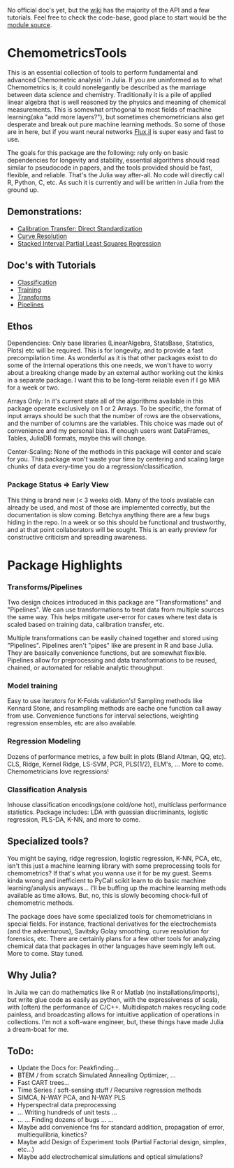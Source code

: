 No official doc's yet, but the [wiki](https://github.com/caseykneale/ChemometricsTools/wiki) has the majority of the API and a few tutorials. Feel free to check the code-base, good place to start would be the [module source](https://github.com/caseykneale/ChemometricsTools/blob/master/src/ChemometricsTools.jl).

# ChemometricsTools
This is an essential collection of tools to perform fundamental and advanced Chemometric analysis' in Julia. If you are uninformed as to what Chemometrics is; it could nonelegantly be described as the marriage between data science and chemistry. Traditionally it is a pile of applied linear algebra that is well reasoned by the physics and meaning of chemical measurements. This is somewhat orthogonal to most fields of machine learning(aka "add more layers?"), but sometimes chemometricians also get desperate and break out pure machine learning methods. So some of those are in here, but if you want neural networks [Flux.jl](https://github.com/FluxML/Flux.jl) is super easy and fast to use.

The goals for this package are the following: rely only on basic dependencies for longevity and stability, essential algorithms should read similar to pseudocode in papers, and the tools provided should be fast, flexible, and reliable. That's the Julia way after-all. No code will directly call R, Python, C, etc. As such it is currently and will be written in Julia from the ground up.

## Demonstrations:
  - [Calibration Transfer: Direct Standardization](https://github.com/caseykneale/ChemometricsTools/wiki/Calibration-Transfer:-Direct-Standardization-Demo)
  - [Curve Resolution](https://github.com/caseykneale/ChemometricsTools/wiki/Curve-Resolution:-Demo)
  - [Stacked Interval Partial Least Squares Regression](https://github.com/caseykneale/ChemometricsTools/wiki/Stacked-Interval-Partial-Least-Squares:-A-Demo)
## Doc's with Tutorials
  - [Classification](https://github.com/caseykneale/ChemometricsTools/wiki/Classification-Methods)
  - [Training](https://github.com/caseykneale/ChemometricsTools/wiki/Training-Methods)
  - [Transforms](https://github.com/caseykneale/ChemometricsTools/wiki/Transformations)
  - [Pipelines](https://github.com/caseykneale/ChemometricsTools/wiki/Pipelines)

## Ethos
Dependencies: Only base libraries (LinearAlgebra, StatsBase, Statistics, Plots) etc will be required. This is for longevity, and to provide a fast precompilation time. As wonderful as it is that other packages exist to do some of the internal operations this one needs, we won't have to worry about a breaking change made by an external author working out the kinks in a separate package. I want this to be long-term reliable even if I go MIA for a week or two.

Arrays Only: In it's current state all of the algorithms available in this package operate exclusively on 1 or 2 Arrays. To be specific, the format of input arrays should be such that the number of rows are the observations, and the number of columns are the variables. This choice was made out of convenience and my personal bias. If enough users want DataFrames, Tables, JuliaDB formats, maybe this will change.

Center-Scaling: None of the methods in this package will center and scale for you. This package won't waste your time by centering and scaling large chunks of data every-time you do a regression/classification.

### Package Status => Early View
This thing is brand new (< 3 weeks old). Many of the tools available can already be used, and most of those are implemented correctly, but the documentation is slow coming. Betchya anything there are a few bugs hiding in the repo. In a week or so this should be functional and trustworthy, and at that point collaborators will be sought. This is an early preview for constructive criticism and spreading awareness.

# Package Highlights
### Transforms/Pipelines
Two design choices introduced in this package are "Transformations" and "Pipelines". We can use transformations to treat data from multiple sources the same way. This helps mitigate user-error for cases where test data is scaled based on training data, calibration transfer, etc.

Multiple transformations can be easily chained together and stored using "Pipelines". Pipelines aren't "pipes" like are present in R and base Julia. They are basically convenience functions, but are somewhat flexible. Pipelines allow for preprocessing and data transformations to be reused, chained, or automated for reliable analytic throughput.

### Model training
Easy to use iterators for K-Folds validation's! Sampling methods like Kennard Stone, and resampling methods are eache one function call away from use. Convenience functions for interval selections, weighting regression ensembles, etc are also available.

### Regression Modeling
Dozens of performance metrics, a few built in plots (Bland Altman, QQ, etc). CLS, Ridge, Kernel Ridge, LS-SVM, PCR, PLS(1/2), ELM's, ... More to come. Chemometricians love regressions!

### Classification Analysis
Inhouse classification encodings(one cold/one hot), multiclass performance statistics. Package includes: LDA with guassian discriminants, logistic regression, PLS-DA, K-NN, and more to come.  

## Specialized tools?
You might be saying, ridge regression, logistic regression, K-NN, PCA, etc, isn't this just a machine learning library with some preprocessing tools for chemometrics? If that's what you wanna use it for be my guest. Seems kinda wrong and inefficient to PyCall scikit learn to do basic machine learning/analysis anyways... I'll be buffing up the machine learning methods available as time allows. But, no, this is slowly becoming chock-full of chemometric methods.

The package does have some specialized tools for chemometricians in special fields. For instance, fractional derivatives for the electrochemists (and the adventurous), Savitsky Golay smoothing, curve resolution for forensics, etc. There are certainly plans for a few other tools for analyzing chemical data that packages in other languages have seemingly left out. More to come. Stay tuned.

## Why Julia?
In Julia we can do mathematics like R or Matlab (no installations/imports), but write glue code as easily as python, with the expressiveness of scala, with (often) the performance of C/C++. Multidispatch makes recycling code painless, and broadcasting allows for intuitive application of operations in collections. I'm not a soft-ware engineer, but, these things have made Julia a dream-boat for me.

## ToDo:
  - Update the Docs for: Peakfinding...
  - BTEM / from scratch Simulated Annealing Optimizer, ...
  - Fast CART trees...
  - Time Series / soft-sensing stuff / Recursive regression methods
  - SIMCA, N-WAY PCA, and N-WAY PLS
  - Hyperspectral data preprocessing
  - ... Writing hundreds of unit tests ...
  - ... ... Finding dozens of bugs ... ...
  - Maybe add convenience fns for standard addition, propagation of error, multiequilibria, kinetics?
  - Maybe add Design of Experiment tools (Partial Factorial design, simplex, etc...)
  - Maybe add electrochemical simulations and optical simulations?
